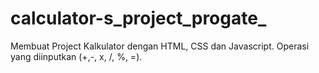 # calculator-s_project_progate_
Membuat Project Kalkulator dengan HTML, CSS dan Javascript. Operasi yang diinputkan (+,-, x, /, %, =).
